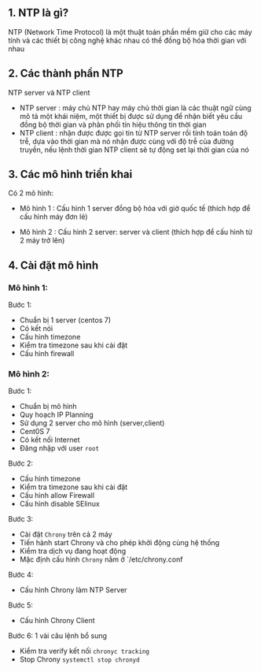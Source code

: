 ## 1. NTP là gì?
NTP (Network Time Protocol) là một thuật toán phần mềm giữ cho các máy tính và các thiết bị công nghệ khác nhau có thể đồng bộ hóa thời gian với nhau

## 2. Các thành phần NTP
NTP server và NTP client
 * NTP server : máy chủ NTP hay máy chủ thời gian là các thuật ngữ cùng mô tả một khái niệm, một thiết bị được sử dụng để nhận biết yêu cầu đồng bộ thời gian và phân phối tín hiệu thông tin thời gian
 * NTP client : nhận được được gọi tin từ NTP server rồi tính toán toán độ trễ, dựa vào thời gian mà nó nhận được cùng với độ trễ của đường truyền, nếu lệnh thời gian NTP client sẽ tự động set lại thời gian của nó

## 3. Các mô hình triển khai 
Có 2 mô hình:
 * Mô hình 1 : Cấu hình 1 server đồng bộ hóa với giờ quốc tế (thích hợp để cấu hình máy đơn lẻ)

 * Mô hình 2 : Cấu hình 2 server: server và client (thích hợp để cấu hình từ 2 máy trở lên)

## 4. Cài đặt mô hình 
### Mô hình 1:
Bước 1:
 * Chuẩn bị 1 server (centos 7)
 * Có kết nói
 * Cấu hình timezone
 * Kiểm tra timezone sau khi cài đặt
 * Cấu hình firewall
 
### Mô hình 2:
Bước 1:
 * Chuẩn bị mô hình
 * Quy hoạch IP Planning
 * Sử dụng 2 server cho mô hình (server,client)
 * Cent0S 7
 * Có kết nối Internet
 * Đăng nhập với user `root`

Bước 2:
 * Cấu hình timezone
 * Kiểm tra timezone sau khi cài đặt
 * Cấu hình allow Firewall
 * Cấu hình disable SElinux

Bước 3:
 * Cài đặt `Chrony` trên cả 2 máy
 * Tiến hành start Chrony và cho phép khởi động cùng hệ thống
 * Kiểm tra dịch vụ đang hoạt động
 * Mặc định cấu hình `Chrony` nằm ở `/etc/chrony.conf

Bước 4:
 * Cấu hình Chrony làm NTP Server

Bước 5:
 * Cấu hình Chrony Client

Bước 6: 1 vài câu lệnh bổ sung
 * Kiểm tra verify kết nối `chronyc tracking`
 * Stop Chrony `systemctl stop chronyd`